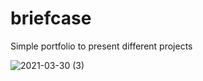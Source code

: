 # briefcase
Simple portfolio to present different projects

![2021-03-30 (3)](https://user-images.githubusercontent.com/80043180/112954478-b6743100-913e-11eb-9465-8e35cb029778.png)
